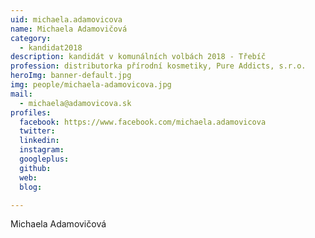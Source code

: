 ```yaml
---
uid: michaela.adamovicova
name: Michaela Adamovičová
category:
  - kandidat2018
description: kandidát v komunálních volbách 2018 - Třebíč
profession: distributorka přírodní kosmetiky, Pure Addicts, s.r.o.
heroImg: banner-default.jpg
img: people/michaela-adamovicova.jpg
mail:
  - michaela@adamovicova.sk
profiles:
  facebook: https://www.facebook.com/michaela.adamovicova
  twitter:
  linkedin:
  instagram:
  googleplus:
  github:
  web:
  blog:

---
```


Michaela Adamovičová
